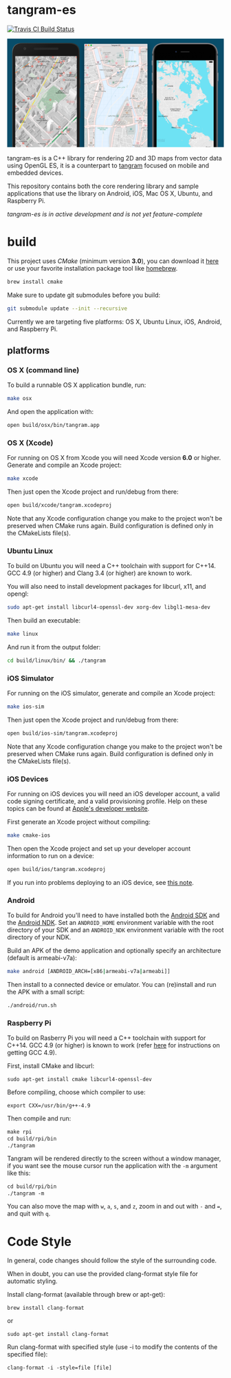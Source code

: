 tangram-es
==========

[![Travis CI Build Status](https://travis-ci.org/tangrams/tangram-es.svg?branch=master)](https://travis-ci.org/tangrams/tangram-es/builds)

![screenshot](images/screenshot.png)

tangram-es is a C++ library for rendering 2D and 3D maps from vector data using OpenGL ES, it is a counterpart to [tangram](https://github.com/tangrams/tangram) focused on mobile and embedded devices.

This repository contains both the core rendering library and sample applications that use the library on Android, iOS, Mac OS X, Ubuntu, and Raspberry Pi.

*tangram-es is in active development and is not yet feature-complete*

build
=====
This project uses _CMake_ (minimum version **3.0**), you can download it [here](http://www.cmake.org/download/) or use your favorite installation package tool like [homebrew](http://brew.sh/).

```bash
brew install cmake
```

Make sure to update git submodules before you build:

```bash
git submodule update --init --recursive
```

Currently we are targeting five platforms: OS X, Ubuntu Linux, iOS, Android, and Raspberry Pi.

## platforms ##

### OS X (command line) ###
To build a runnable OS X application bundle, run:

```bash
make osx
```
And open the application with:

```bash
open build/osx/bin/tangram.app
```

### OS X (Xcode) ###
For running on OS X from Xcode you will need Xcode version **6.0** or higher. Generate and compile an Xcode project:

```bash
make xcode
```

Then just open the Xcode project and run/debug from there:

```bash
open build/xcode/tangram.xcodeproj
```

Note that any Xcode configuration change you make to the project won't be preserved when CMake runs again. Build configuration is defined only in the CMakeLists file(s).

### Ubuntu Linux ###
To build on Ubuntu you will need a C++ toolchain with support for C++14. GCC 4.9 (or higher) and Clang 3.4 (or higher) are known to work.

You will also need to install development packages for libcurl, x11, and opengl:

```bash
sudo apt-get install libcurl4-openssl-dev xorg-dev libgl1-mesa-dev
```

Then build an executable:

```bash
make linux
```

And run it from the output folder:

```bash
cd build/linux/bin/ && ./tangram
```

### iOS Simulator ###
For running on the iOS simulator, generate and compile an Xcode project:

```bash
make ios-sim
```

Then just open the Xcode project and run/debug from there:

```bash
open build/ios-sim/tangram.xcodeproj
```

Note that any Xcode configuration change you make to the project won't be preserved when CMake runs again. Build configuration is defined only in the CMakeLists file(s).

### iOS Devices ###
For running on iOS devices you will need an iOS developer account, a valid code signing certificate, and a valid provisioning profile. Help on these topics can be found at [Apple's developer website](http://developer.apple.com).

First generate an Xcode project without compiling:

```bash
make cmake-ios
```

Then open the Xcode project and set up your developer account information to run on a device:

```bash
open build/ios/tangram.xcodeproj
```

If you run into problems deploying to an iOS device, see [this note](https://github.com/tangrams/tangram-es/wiki/iOS-Notes).

### Android ###
To build for Android you'll need to have installed both the [Android SDK](http://developer.android.com/sdk/installing/index.html?pkg=tools) and the [Android NDK](https://developer.android.com/tools/sdk/ndk/index.html). Set an `ANDROID_HOME` environment variable with the root directory of your SDK and an `ANDROID_NDK` environment variable with the root directory of your NDK.

Build an APK of the demo application and optionally specify an architecture (default is armeabi-v7a):

```bash
make android [ANDROID_ARCH=[x86|armeabi-v7a|armeabi]]
```

Then install to a connected device or emulator. You can (re)install and run the APK with a small script:

```bash
./android/run.sh
```

### Raspberry Pi ###
To build on Rasberry Pi you will need a C++ toolchain with support for C++14. GCC 4.9 (or higher) is known to work (refer [here](https://solarianprogrammer.com/2015/01/13/raspberry-pi-raspbian-install-gcc-compile-cpp-14-programs/) for instructions on getting GCC 4.9).

First, install CMake and libcurl:

```
sudo apt-get install cmake libcurl4-openssl-dev
```

Before compiling, choose which compiler to use:
```
export CXX=/usr/bin/g++-4.9
```

Then compile and run:

```
make rpi
cd build/rpi/bin
./tangram
```

Tangram will be rendered directly to the screen without a window manager, if you want see the mouse cursor run the application with the ```-m``` argument like this:

```
cd build/rpi/bin
./tangram -m
```

You can also move the map with `w`, `a`, `s`, and `z`, zoom in and out with `-` and `=`, and quit with `q`.

Code Style
=====
In general, code changes should follow the style of the surrounding code.

When in doubt, you can use the provided clang-format style file for automatic styling.

Install clang-format (available through brew or apt-get):
```
brew install clang-format
```
or
```
sudo apt-get install clang-format
```

Run clang-format with specified style (use -i to modify the contents of the specified file):
```
clang-format -i -style=file [file]
```
